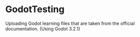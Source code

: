 # GodotTesting

Uploading Godot learning files that are taken from the official documentation. (Using Godot 3.2.1)
